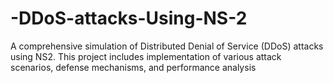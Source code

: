# -DDoS-attacks-Using-NS-2
A comprehensive simulation of Distributed Denial of Service (DDoS) attacks using NS2. This project includes implementation of various attack scenarios, defense mechanisms, and performance analysis
